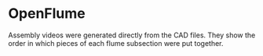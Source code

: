 # OpenFlume

Assembly videos were generated directly from the CAD files. They show the order in which pieces of each flume subsection were put together. 